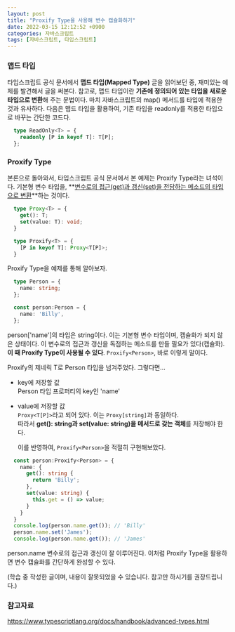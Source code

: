 ```yaml
---
layout: post
title: "Proxify Type을 사용해 변수 캡슐화하기"
date: 2022-03-15 12:12:52 +0900
categories: 자바스크립트
tags: [자바스크립트, 타입스크립트]
---
```


### 맵드 타입 
타입스크립트 공식 문서에서 **맵드 타입(Mapped Type)** 글을 읽어보던 중, 재미있는 예제를 발견해서 글을 써본다. 참고로, 맵드 타입이란 **기존에 정의되어 있는 타입을 새로운 타입으로 변환**해 주는 문법이다. 마치 자바스크립트의 map() 메서드를 타입에 적용한 것과 유사하다. 다음은 맵드 타입을 활용하여, 기존 타입을 readonly를 적용한 타입으로 바꾸는 간단한 코드다. 

```Typescript
  type ReadOnly<T> = {
    readonly [P in keyof T]: T[P];
  };
```

### Proxify Type
본론으로 돌아와서, 타입스크립트 공식 문서에서 본 예제는 Proxify Type라는 녀석이다. 
기본형 변수 타입을, **<U>변수로의 접근(get)과 갱신(set)을 전담하는 메소드의 타입으로 변환</U>**하는 것이다. 
```Typescript
  type Proxy<T> = {
    get(): T;
    set(value: T): void;
  }

  type Proxify<T> = {
    [P in keyof T]: Proxy<T[P]>;
  }
```
Proxify Type을 예제를 통해 알아보자. 
```Typescript
  type Person = {
    name: string;
  };

  const person:Person = {
    name: 'Billy',
  };
```
person['name']의 타입은 string이다. 이는 기본형 변수 타입이며, 캡슐화가 되지 않은 상태이다. 이 변수로의 접근과 갱신을 독점하는 메소드를 만들 필요가 있다(캡슐화). **이 때 Proxify Type이 사용될 수 있다**. `Proxify<Person>`, 바로 이렇게 말이다.  

Proxify의 제네릭 T로 Person 타입을 넘겨주었다. 그렇다면...  
* key에 저장할 값  
  Person 타입 프로퍼티의 key인 'name'
* value에 저장할 값  
`Proxy<T[P]>`라고 되어 있다. 이는 `Proxy[string]`과 동일하다.  
  따라서 **get(): string과 set(value: string)을 메서드로 갖는 객체**를 저장해야 한다.  

  이를 반영하여, `Proxify<Person>`을 적절히 구현해보았다. 

```Typescript
  const person:Proxify<Person> = {
    name: {
      get(): string {
        return 'Billy';
      },
      set(value: string) {
        this.get = () => value;
      }
    }
  }
  console.log(person.name.get()); // 'Billy'
  person.name.set('James');
  console.log(person.name.get()); // 'James'  
```
person.name 변수로의 접근과 갱신이 잘 이루어진다. 이처럼 Proxify Type을 활용하면 변수 캡슐화를 간단하게 완성할 수 있다.  

(학습 중 작성한 글이며, 내용이 잘못되었을 수 있습니다. 참고만 하시기를 권장드립니다.)

### 참고자료
https://www.typescriptlang.org/docs/handbook/advanced-types.html
